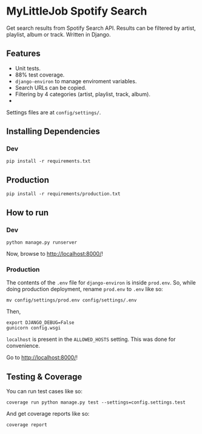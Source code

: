 MyLittleJob Spotify Search
==========================

Get search results from Spotify Search API. Results can be filtered by artist, playlist, album or track. Written in Django.

## Features

* Unit tests.
* 88% test coverage.
* `django-environ` to manage enviroment variables.
* Search URLs can be copied.
* Filtering by 4 categories (artist, playlist, track, album).
*

Settings files are at `config/settings/`.

## Installing Dependencies

### Dev

```
pip install -r requirements.txt
```

## Production

```
pip install -r requirements/production.txt
```

## How to run

### Dev

```
python manage.py runserver
```

Now, browse to [http://localhost:8000/](http://localhost:8000/)!

### Production

The contents of the `.env` file for `django-environ` is inside `prod.env`. So, while doing production deployment, rename `prod.env` to `.env` like so:
```
mv config/settings/prod.env config/settings/.env
```
Then,

```
export DJANGO_DEBUG=False
gunicorn config.wsgi
```
`localhost` is present in the `ALLOWED_HOSTS` setting. This was done for convenience.

Go to [http://localhost:8000/](http://localhost:8000/)!

## Testing & Coverage

You can run test cases like so:

```
coverage run python manage.py test --settings=config.settings.test
```

And get coverage reports like so:

```
coverage report
```
